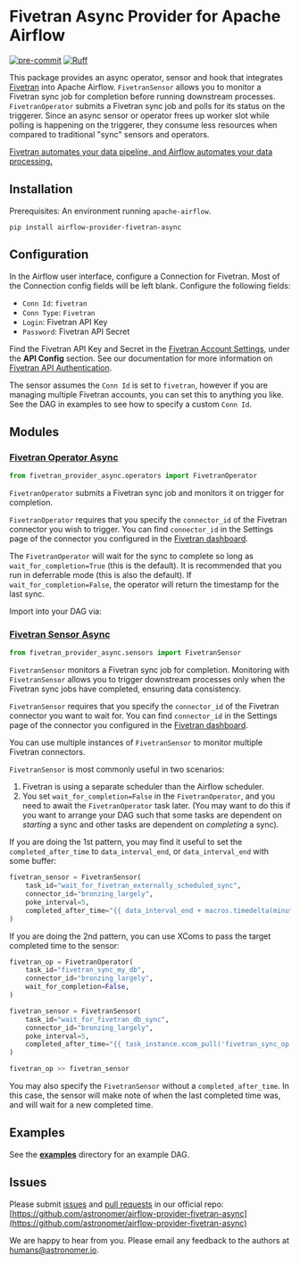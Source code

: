 # Fivetran Async Provider for Apache Airflow

[![pre-commit](https://img.shields.io/badge/pre--commit-enabled-brightgreen?logo=pre-commit&logoColor=white)](https://github.com/pre-commit/pre-commit)
[![Ruff](https://img.shields.io/endpoint?url=https://raw.githubusercontent.com/astral-sh/ruff/main/assets/badge/v2.json)](https://github.com/astral-sh/ruff)

This package provides an async operator, sensor and hook that integrates [Fivetran](https://fivetran.com) into Apache Airflow.
`FivetranSensor` allows you to monitor a Fivetran sync job for completion before running downstream processes.
`FivetranOperator` submits a Fivetran sync job and polls for its status on the triggerer.
Since an async sensor or operator frees up worker slot while polling is happening on the triggerer,
they consume less resources when compared to traditional "sync" sensors and operators.

[Fivetran automates your data pipeline, and Airflow automates your data processing.](https://www.youtube.com/watch?v=siSx6L2ckSw&ab_channel=Fivetran)

## Installation

Prerequisites: An environment running `apache-airflow`.

```
pip install airflow-provider-fivetran-async
```

## Configuration

In the Airflow user interface, configure a Connection for Fivetran. Most of the Connection config fields will be left blank. Configure the following fields:

* `Conn Id`: `fivetran`
* `Conn Type`: `Fivetran`
* `Login`: Fivetran API Key
* `Password`: Fivetran API Secret

Find the Fivetran API Key and Secret in the [Fivetran Account Settings](https://fivetran.com/account/settings), under the **API Config** section. See our documentation for more information on [Fivetran API Authentication](https://fivetran.com/docs/rest-api/getting-started#authentication).

The sensor assumes the `Conn Id` is set to `fivetran`, however if you are managing multiple Fivetran accounts, you can set this to anything you like. See the DAG in examples to see how to specify a custom `Conn Id`.

## Modules

### [Fivetran Operator Async](https://github.com/astronomer/airflow-provider-fivetran-async/tree/main/fivetran_provider_async/operators.py)

```python
from fivetran_provider_async.operators import FivetranOperator
```

`FivetranOperator` submits a Fivetran sync job and monitors it on trigger for completion.

`FivetranOperator` requires that you specify the `connector_id` of the Fivetran connector you wish to trigger. You can find `connector_id` in the Settings page of the connector you configured in the [Fivetran dashboard](https://fivetran.com/dashboard/connectors).

The `FivetranOperator` will wait for the sync to complete so long as `wait_for_completion=True` (this is the default). It is recommended that
you run in deferrable mode (this is also the default). If `wait_for_completion=False`, the operator will return the timestamp for the last sync.

Import into your DAG via:

### [Fivetran Sensor Async](https://github.com/astronomer/airflow-provider-fivetran-async/tree/main/fivetran_provider_async/sensors.py)

```python
from fivetran_provider_async.sensors import FivetranSensor
```

`FivetranSensor` monitors a Fivetran sync job for completion.
Monitoring with `FivetranSensor` allows you to trigger downstream processes only when the Fivetran sync jobs have completed, ensuring data consistency.

`FivetranSensor` requires that you specify the `connector_id` of the Fivetran connector you want to wait for. You can find `connector_id` in the Settings page of the connector you configured in the [Fivetran dashboard](https://fivetran.com/dashboard/connectors).

You can use multiple instances of `FivetranSensor` to monitor multiple Fivetran connectors.

`FivetranSensor` is most commonly useful in two scenarios:

1. Fivetran is using a separate scheduler than the Airflow scheduler.
2. You set `wait_for_completion=False` in the `FivetranOperator`, and you need to await the `FivetranOperator` task later. (You may want to do this if you want to arrange your DAG such that some tasks are dependent on _starting_ a sync and other tasks are dependent on _completing_ a sync).

If you are doing the 1st pattern, you may find it useful to set the `completed_after_time` to `data_interval_end`, or `data_interval_end` with some buffer:

```python
fivetran_sensor = FivetranSensor(
    task_id="wait_for_fivetran_externally_scheduled_sync",
    connector_id="bronzing_largely",
    poke_interval=5,
    completed_after_time="{{ data_interval_end + macros.timedelta(minutes=1) }}",
)
```

If you are doing the 2nd pattern, you can use XComs to pass the target completed time to the sensor:

```python
fivetran_op = FivetranOperator(
    task_id="fivetran_sync_my_db",
    connector_id="bronzing_largely",
    wait_for_completion=False,
)

fivetran_sensor = FivetranSensor(
    task_id="wait_for_fivetran_db_sync",
    connector_id="bronzing_largely",
    poke_interval=5,
    completed_after_time="{{ task_instance.xcom_pull('fivetran_sync_op', key='return_value') }}",
)

fivetran_op >> fivetran_sensor
```

You may also specify the `FivetranSensor` without a `completed_after_time`.
In this case, the sensor will make note of when the last completed time was, and will wait for a new completed time.

## Examples

See the [**examples**](https://github.com/astronomer/airflow-provider-fivetran-async/tree/main/fivetran_provider_async/dev/dags) directory for an example DAG.

## Issues

Please submit [issues](https://github.com/astronomer/airflow-provider-fivetran-async/issues) and [pull requests](https://github.com/astronomer/airflow-provider-fivetran-async/pulls) in our official repo:
[https://github.com/astronomer/airflow-provider-fivetran-async](https://github.com/astronomer/airflow-provider-fivetran-async)

We are happy to hear from you. Please email any feedback to the authors at [humans@astronomer.io](mailto:humans@astronomer.io).
